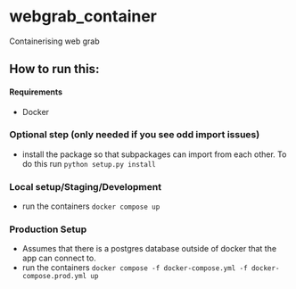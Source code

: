 # webgrab_container
Containerising web grab


## How to run this:
#### Requirements
- Docker


### Optional step (only needed if you see odd import issues)
- install the package so that subpackages can import from each other. To do this run `python setup.py install`

### Local setup/Staging/Development
- run the containers `docker compose up`

### Production Setup
- Assumes that there is a postgres database outside of docker that the app can connect to.
-  run the containers `docker compose -f docker-compose.yml -f docker-compose.prod.yml up`